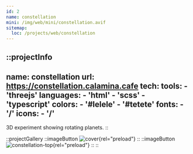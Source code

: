 ```yaml
---
id: 2
name: constellation
mini: /img/web/mini/constellation.avif
sitemap:
  loc: /projects/web/constellation
---
```


::projectInfo
---
name: constellation
url: https://constellation.calamina.cafe
tech: 
    tools:
      - 'threejs'
    languages:
      - 'html'
      - 'scss'
      - 'typescript'
    colors:
      - '#lelele'
      - '#tetete'
    fonts:
      - '/'
    icons:
      - '/'
---
3D experiment showing rotating planets.
::

::projectGallery
  ::imageButton
    ![cover](/img/web/constellation.avif){rel="preload"}
  ::
  ::imageButton
    ![constellation-top](/img/web/constellation/constellation-top.avif){rel="preload"}
  ::
::

<!-- ::projectFeatures
"3D scene you can rotate",
"Random movements for each planet"
:: -->